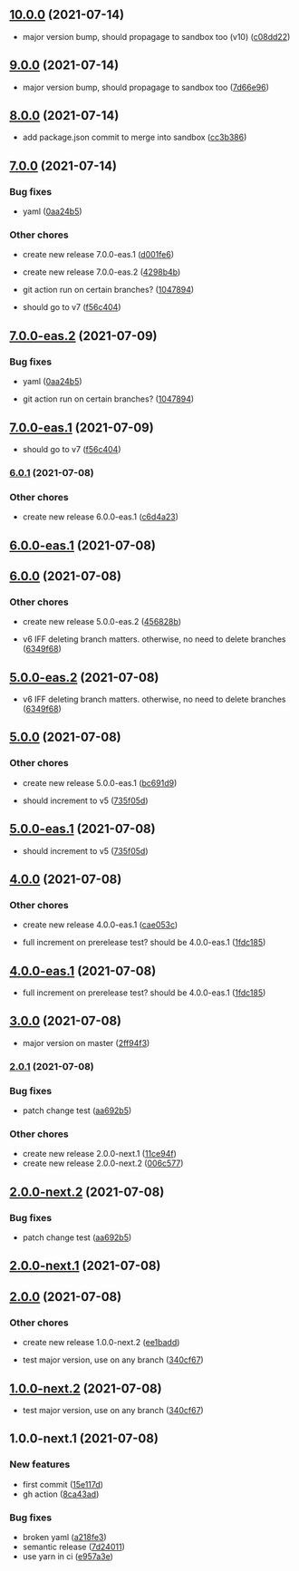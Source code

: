 ## [10.0.0](https://github.com/nandorojo/expo-eas-semantic-release/compare/9.0.0...10.0.0) (2021-07-14)


* major version bump, should propagage to sandbox too (v10) ([c08dd22](https://github.com/nandorojo/expo-eas-semantic-release/commit/c08dd226d20ea85b46ac03336c6001557b15ce80))

## [9.0.0](https://github.com/nandorojo/expo-eas-semantic-release/compare/8.0.0...9.0.0) (2021-07-14)


* major version bump, should propagage to sandbox too ([7d66e96](https://github.com/nandorojo/expo-eas-semantic-release/commit/7d66e96d81feb9c12637ec0dd4ce3ec4c77f86f7))

## [8.0.0](https://github.com/nandorojo/expo-eas-semantic-release/compare/7.0.0...8.0.0) (2021-07-14)


* add package.json commit to merge into sandbox ([cc3b386](https://github.com/nandorojo/expo-eas-semantic-release/commit/cc3b38605da6b7bea4b040c44ea509d8b77a0d77))

## [7.0.0](https://github.com/nandorojo/expo-eas-semantic-release/compare/6.0.1...7.0.0) (2021-07-14)


### Bug fixes

* yaml ([0aa24b5](https://github.com/nandorojo/expo-eas-semantic-release/commit/0aa24b5675173e5d1570ddf51c8b3a04120c386c))


### Other chores

* create new release 7.0.0-eas.1 ([d001fe6](https://github.com/nandorojo/expo-eas-semantic-release/commit/d001fe6cbb9d830de6dc0848fead3451dee6c0e6))
* create new release 7.0.0-eas.2 ([4298b4b](https://github.com/nandorojo/expo-eas-semantic-release/commit/4298b4bd7c9fa6da392c297b95fa2c65b739a977))


* git action run on certain branches? ([1047894](https://github.com/nandorojo/expo-eas-semantic-release/commit/10478947cb15ef597aa84ac09fba3875941a3705))
* should go to v7 ([f56c404](https://github.com/nandorojo/expo-eas-semantic-release/commit/f56c404faf2591807c0f3553cd4e2f98b95da63b))

## [7.0.0-eas.2](https://github.com/nandorojo/expo-eas-semantic-release/compare/7.0.0-eas.1...7.0.0-eas.2) (2021-07-09)


### Bug fixes

* yaml ([0aa24b5](https://github.com/nandorojo/expo-eas-semantic-release/commit/0aa24b5675173e5d1570ddf51c8b3a04120c386c))


* git action run on certain branches? ([1047894](https://github.com/nandorojo/expo-eas-semantic-release/commit/10478947cb15ef597aa84ac09fba3875941a3705))

## [7.0.0-eas.1](https://github.com/nandorojo/expo-eas-semantic-release/compare/6.0.1...7.0.0-eas.1) (2021-07-09)


* should go to v7 ([f56c404](https://github.com/nandorojo/expo-eas-semantic-release/commit/f56c404faf2591807c0f3553cd4e2f98b95da63b))

### [6.0.1](https://github.com/nandorojo/expo-eas-semantic-release/compare/6.0.0...6.0.1) (2021-07-08)


### Other chores

* create new release 6.0.0-eas.1 ([c6d4a23](https://github.com/nandorojo/expo-eas-semantic-release/commit/c6d4a2312ee04787861c5c2cd44069e65d402a7a))

## [6.0.0-eas.1](https://github.com/nandorojo/expo-eas-semantic-release/compare/5.0.0...6.0.0-eas.1) (2021-07-08)

## [6.0.0](https://github.com/nandorojo/expo-eas-semantic-release/compare/5.0.0...6.0.0) (2021-07-08)

### Other chores

* create new release 5.0.0-eas.2 ([456828b](https://github.com/nandorojo/expo-eas-semantic-release/commit/456828b59d99913bb575143704d498ad36d6df94))


* v6 IFF deleting branch matters. otherwise, no need to delete branches ([6349f68](https://github.com/nandorojo/expo-eas-semantic-release/commit/6349f68c3f3836847590c0c560116f3f178097d4))

## [5.0.0-eas.2](https://github.com/nandorojo/expo-eas-semantic-release/compare/5.0.0-eas.1...5.0.0-eas.2) (2021-07-08)


* v6 IFF deleting branch matters. otherwise, no need to delete branches ([6349f68](https://github.com/nandorojo/expo-eas-semantic-release/commit/6349f68c3f3836847590c0c560116f3f178097d4))
## [5.0.0](https://github.com/nandorojo/expo-eas-semantic-release/compare/4.0.0...5.0.0) (2021-07-08)


### Other chores

* create new release 5.0.0-eas.1 ([bc691d9](https://github.com/nandorojo/expo-eas-semantic-release/commit/bc691d9517125934bae0fc286cf1ad6bf550af8e))


* should increment to v5 ([735f05d](https://github.com/nandorojo/expo-eas-semantic-release/commit/735f05d6daf50fee8ea8e8e318b00ed6acc927d9))

## [5.0.0-eas.1](https://github.com/nandorojo/expo-eas-semantic-release/compare/4.0.0...5.0.0-eas.1) (2021-07-08)


* should increment to v5 ([735f05d](https://github.com/nandorojo/expo-eas-semantic-release/commit/735f05d6daf50fee8ea8e8e318b00ed6acc927d9))

## [4.0.0](https://github.com/nandorojo/expo-eas-semantic-release/compare/3.0.0...4.0.0) (2021-07-08)


### Other chores

* create new release 4.0.0-eas.1 ([cae053c](https://github.com/nandorojo/expo-eas-semantic-release/commit/cae053cf43ece8e0c030182f399ba512a1c2f19d))


* full increment on prerelease test? should be 4.0.0-eas.1 ([1fdc185](https://github.com/nandorojo/expo-eas-semantic-release/commit/1fdc1855746e0c1c082a339cc30d2b8b8cfa414a))

## [4.0.0-eas.1](https://github.com/nandorojo/expo-eas-semantic-release/compare/3.0.0...4.0.0-eas.1) (2021-07-08)


* full increment on prerelease test? should be 4.0.0-eas.1 ([1fdc185](https://github.com/nandorojo/expo-eas-semantic-release/commit/1fdc1855746e0c1c082a339cc30d2b8b8cfa414a))

## [3.0.0](https://github.com/nandorojo/expo-eas-semantic-release/compare/2.0.1...3.0.0) (2021-07-08)


* major version on master ([2ff94f3](https://github.com/nandorojo/expo-eas-semantic-release/commit/2ff94f35f889cac002d1e8d78bcc1de6dfd5baab))

### [2.0.1](https://github.com/nandorojo/expo-eas-semantic-release/compare/2.0.0...2.0.1) (2021-07-08)


### Bug fixes

* patch change test ([aa692b5](https://github.com/nandorojo/expo-eas-semantic-release/commit/aa692b5ea9d7f5f43d525994df7383ebac7838b9))


### Other chores

* create new release 2.0.0-next.1 ([11ce94f](https://github.com/nandorojo/expo-eas-semantic-release/commit/11ce94fda5cc0f879cf036ccd2b4ea3649e01815))
* create new release 2.0.0-next.2 ([006c577](https://github.com/nandorojo/expo-eas-semantic-release/commit/006c5774d33669e4e27758ce91be015caffd5e3b))

## [2.0.0-next.2](https://github.com/nandorojo/expo-eas-semantic-release/compare/2.0.0-next.1...2.0.0-next.2) (2021-07-08)


### Bug fixes

* patch change test ([aa692b5](https://github.com/nandorojo/expo-eas-semantic-release/commit/aa692b5ea9d7f5f43d525994df7383ebac7838b9))

## [2.0.0-next.1](https://github.com/nandorojo/expo-eas-semantic-release/compare/1.0.0...2.0.0-next.1) (2021-07-08)

## [2.0.0](https://github.com/nandorojo/expo-eas-semantic-release/compare/1.0.0...2.0.0) (2021-07-08)


### Other chores

* create new release 1.0.0-next.2 ([ee1badd](https://github.com/nandorojo/expo-eas-semantic-release/commit/ee1badd9d7b89b5c94e173d64e2102ae2bfe5c85))


* test major version, use on any branch ([340cf67](https://github.com/nandorojo/expo-eas-semantic-release/commit/340cf67ad3812f89c5943516a38b3fd2b29ff7fd))

## [1.0.0-next.2](https://github.com/nandorojo/expo-eas-semantic-release/compare/1.0.0-next.1...1.0.0-next.2) (2021-07-08)


* test major version, use on any branch ([340cf67](https://github.com/nandorojo/expo-eas-semantic-release/commit/340cf67ad3812f89c5943516a38b3fd2b29ff7fd))

## 1.0.0-next.1 (2021-07-08)


### New features

* first commit ([15e117d](https://github.com/nandorojo/expo-eas-semantic-release/commit/15e117d46b09f055a3c1ae448118cf58ff534fb9))
* gh action ([8ca43ad](https://github.com/nandorojo/expo-eas-semantic-release/commit/8ca43ada523adb773034cb21c1c28ee5c66f9126))


### Bug fixes

* broken yaml ([a218fe3](https://github.com/nandorojo/expo-eas-semantic-release/commit/a218fe38565539a88e58781a707ec3087836ce7a))
* semantic release ([7d24011](https://github.com/nandorojo/expo-eas-semantic-release/commit/7d24011c7ac05f21eea3e7c29a0fabdc5de58287))
* use yarn in ci ([e957a3e](https://github.com/nandorojo/expo-eas-semantic-release/commit/e957a3e75a30299341262ff1c0632ef4a2021d68))
